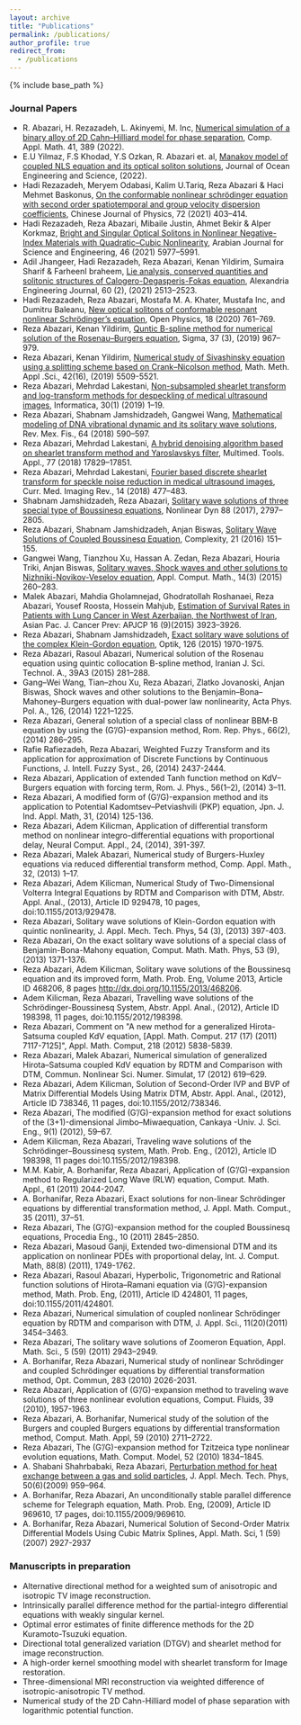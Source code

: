 ```yaml
---
layout: archive
title: "Publications"
permalink: /publications/
author_profile: true
redirect_from:
  - /publications
---
```


{% include base_path %}

### Journal Papers
* R. Abazari, H. Rezazadeh, L. Akinyemi, M. Inc, [Numerical simulation of a binary alloy of 2D Cahn–Hilliard model
for phase separation](https://doi.org/10.1007/s40314-022-02109-5), Comp. Appl. Math. 41, 389 (2022). 
* E.U Yilmaz, F.S Khodad, Y.S Ozkan, R. Abazari et. al, [Manakov model of coupled NLS equation and its optical
soliton solutions](https://doi.org/10.1016/j.joes.2022.03.005), Journal of Ocean Engineering and Science, (2022).
* Hadi Rezazadeh, Meryem Odabasi, Kalim U.Tariq, Reza Abazari & Haci Mehmet Baskonus, [On the conformable
nonlinear schrödinger equation with second order spatiotemporal and group velocity dispersion coefficients](https://doi.org/10.1016/j.cjph.2021.01.012), Chinese Journal of Physics, 72 (2021) 403–414.
* Hadi Rezazadeh, Reza Abazari, Mibaile Justin, Ahmet Bekir & Alper Korkmaz, [Bright and Singular Optical
Solitons in Nonlinear Negative-Index Materials with Quadratic–Cubic Nonlinearity](https://doi.org/10.1007/s13369-020-05194-y), Arabian Journal for Science and Engineering, 46 (2021) 5977–5991.
* Adil Jhangeer, Hadi Rezazadeh, Reza Abazari, Kenan Yildirim, Sumaira Sharif & FarheenI braheem, [Lie analysis,
conserved quantities and solitonic structures of Calogero-Degasperis-Fokas equation](https://doi.org/10.1016/j.aej.2020.12.040), Alexandria Engineering Journal, 60 (2), (2021) 2513–2523.
* Hadi Rezazadeh, Reza Abazari, Mostafa M. A. Khater, Mustafa Inc, and Dumitru Baleanu, [New optical solitons
of conformable resonant nonlinear Schrödinger’s equation](https://doi.org/10.1515/phys-2020-0137), Open Physics, 18 (2020) 761–769.
* Reza Abazari, Kenan Yildirim, [Quntic B-spline method for numerical solution of the Rosenau–Burgers equation](https://dergipark.org.tr/en/pub/sigma/issue/65390/1008913), Sigma, 37 (3), (2019) 967–979.
* Reza Abazari, Kenan Yildirim, [Numerical study of Sivashinsky equation using a splitting scheme based on
Crank–Nicolson method](https://doi.org/10.1002/mma.5454), Math. Meth. Appl .Sci., 42(16), (2019) 5509-5521.
* Reza Abazari, Mehrdad Lakestani, [Non-subsampled shearlet transform and log-transform methods for despeckling
of medical ultrasound images](https://content.iospress.com/articles/informatica/inf1210), Informatica, 30(1) (2019) 1–19.
* Reza Abazari, Shabnam Jamshidzadeh, Gangwei Wang, [Mathematical modeling of DNA vibrational dynamic and
its solitary wave solutions](https://doi.org/10.31349/revmexfis.64.590), Rev. Mex. Fis., 64 (2018) 590–597.
* Reza Abazari, Mehrdad Lakestani, [A hybrid denoising algorithm based on shearlet transform method and
Yaroslavskys filter](https://doi.org/10.1007/s11042-018-5648-7), Multimed. Tools. Appl., 77 (2018) 17829–17851.
* Reza Abazari, Mehrdad Lakestani, [Fourier based discrete shearlet transform for speckle noise reduction in medical
ultrasound images](http://dx.doi.org/10.2174/1573405613666170405150828), Curr. Med. Imaging Rev., 14 (2018) 477–483.
* Shabnam Jamshidzadeh, Reza Abazari, [Solitary wave solutions of three special type of Boussinesq equations](https://doi.org/10.1007/s11071-017-3412-6), Nonlinear Dyn 88 (2017), 2797–2805.
* Reza Abazari, Shabnam Jamshidzadeh, Anjan Biswas, [Solitary Wave Solutions of Coupled Boussinesq Equation](https://doi.org/10.1002/cplx.21791), Complexity, 21 (2016) 151–155.
* Gangwei Wang, Tianzhou Xu, Hassan A. Zedan, Reza Abazari, Houria Triki, Anjan Biswas, [Solitary waves, Shock
waves and other solutions to Nizhniki-Novikov-Veselov equation](http://www.acmij.az/view.php?lang=az&menu=journal&id=397), Appl. Comput. Math., 14(3) (2015) 260–283.
* Malek Abazari, Mahdia Gholamnejad, Ghodratollah Roshanaei, Reza Abazari, Yousef Roosta, Hossein Mahjub,
[Estimation of Survival Rates in Patients with Lung Cancer in West Azerbaijan, the Northwest of Iran](https://doi.org/10.7314/apjcp.2015.16.9.3923), Asian Pac. J. Cancer Prev: APJCP 16 (9)(2015) 3923–3926.
* Reza Abazari, Shabnam Jamshidzadeh, [Exact solitary wave solutions of the complex Klein-Gordon equation](https://doi.org/10.1016/j.ijleo.2015.05.056), Optik, 126 (2015) 1970-1975.
* Reza Abazari, Rasoul Abazari, Numerical solution of the Rosenau equation using quintic collocation B-spline
method, Iranian J. Sci. Technol. A., 39A3 (2015) 281–288.
* Gang–Wei Wang, Tian–zhou Xu, Reza Abazari, Zlatko Jovanoski, Anjan Biswas, Shock waves and other solutions
to the Benjamin–Bona–Mahoney–Burgers equation with dual-power law nonlinearity, Acta Phys. Pol. A., 126,
(2014) 1221–1225.
* Reza Abazari, General solution of a special class of nonlinear BBM-B equation by using the (G’/G)-expansion
method, Rom. Rep. Phys., 66(2), (2014) 286–295.
* Rafie Rafiezadeh, Reza Abazari, Weighted Fuzzy Transform and its application for approximation of Discrete
Functions by Continuous Functions, J. Intell. Fuzzy Syst., 26, (2014) 2437-2444.
* Reza Abazari, Application of extended Tanh function method on KdV–Burgers equation with forcing term, Rom.
J. Phys., 56(1–2), (2014) 3–11.
* Reza Abazari, A modified form of (G’/G)-expansion method and its application to Potential Kadomtsev–Petviashvili
(PKP) equation, Jpn. J. Ind. Appl. Math, 31, (2014) 125-136.
* Reza Abazari, Adem Kilicman, Application of differential transform method on nonlinear integro-differential
equations with proportional delay, Neural Comput. Appl., 24, (2014), 391-397.
* Reza Abazari, Malek Abazari, Numerical study of Burgers-Huxley equations via reduced differential transform
method, Comp. Appl. Math., 32, (2013) 1–17.
* Reza Abazari, Adem Kilicman, Numerical Study of Two-Dimensional Volterra Integral Equations by RDTM and
Comparison with DTM, Abstr. Appl. Anal., (2013), Article ID 929478, 10 pages, doi:10.1155/2013/929478.
* Reza Abazari, Solitary wave solutions of Klein-Gordon equation with quintic nonlinearity, J. Appl. Mech. Tech.
Phys, 54 (3), (2013) 397-403.
* Reza Abazari, On the exact solitary wave solutions of a special class of Benjamin-Bona-Mahony equation, Comput.
Math. Math. Phys, 53 (9), (2013) 1371-1376.
* Reza Abazari, Adem Kilicman, Solitary wave solutions of the Boussinesq equation and its improved form, Math.
Prob. Eng, Volume 2013, Article ID 468206, 8 pages http://dx.doi.org/10.1155/2013/468206.
* Adem Kilicman, Reza Abazari, Travelling wave solutions of the Schrödinger-Boussinesq System, Abstr. Appl.
Anal., (2012), Article ID 198398, 11 pages, doi:10.1155/2012/198398.
* Reza Abazari, Comment on "A new method for a generalized Hirota-Satsuma coupled KdV equation, [Appl.
Math. Comput. 217 (17) (2011) 7117-7125]", Appl. Math. Comput, 218 (2012) 5838-5839.
* Reza Abazari, Malek Abazari, Numerical simulation of generalized Hirota–Satsuma coupled KdV equation by
RDTM and Comparison with DTM, Commun. Nonlinear Sci. Numer. Simulat, 17 (2012) 619–629.
* Reza Abazari, Adem Kilicman, Solution of Second-Order IVP and BVP of Matrix Differential Models Using
Matrix DTM, Abstr. Appl. Anal., (2012), Article ID 738346, 11 pages, doi:10.1155/2012/738346.
* Reza Abazari, The modified (G’/G)-expansion method for exact solutions of the (3+1)-dimensional Jimbo–Miwaequation, Cankaya -Univ. J. Sci. Eng., 9(1) (2012), 59–67.
* Adem Kilicman, Reza Abazari, Traveling wave solutions of the Schrödinger–Boussinesq system, Math. Prob.
Eng., (2012), Article ID 198398, 11 pages doi:10.1155/2012/198398.
* M.M. Kabir, A. Borhanifar, Reza Abazari, Application of (G’/G)-expansion method to Regularized Long Wave
(RLW) equation, Comput. Math. Appl., 61 (2011) 2044-2047.
* A. Borhanifar, Reza Abazari, Exact solutions for non-linear Schrödinger equations by differential transformation
method, J. Appl. Math. Comput., 35 (2011), 37–51.
* Reza Abazari, The (G’/G)-expansion method for the coupled Boussinesq equations, Procedia Eng., 10 (2011)
2845–2850.
* Reza Abazari, Masoud Ganji, Extended two-dimensional DTM and its application on nonlinear PDEs with proportional delay, Int. J. Comput. Math, 88(8) (2011), 1749-1762.
* Reza Abazari, Rasoul Abazari, Hyperbolic, Trigonometric and Rational function solutions of Hirota–Ramani equation via (G’/G)-expansion method, Math. Prob. Eng, (2011), Article ID 424801, 11 pages, doi:10.1155/2011/424801.
* Reza Abazari, Numerical simulation of coupled nonlinear Schrödinger equation by RDTM and comparison with
DTM, J. Appl. Sci., 11(20)(2011) 3454–3463.
* Reza Abazari, The solitary wave solutions of Zoomeron Equation, Appl. Math. Sci., 5 (59) (2011) 2943–2949.
* A. Borhanifar, Reza Abazari, Numerical study of nonlinear Schrödinger and coupled Schrödinger equations by
differential transformation method, Opt. Commun, 283 (2010) 2026-2031.
* Reza Abazari, Application of (G’/G)-expansion method to traveling wave solutions of three nonlinear evolution
equations, Comput. Fluids, 39 (2010), 1957-1963.
* Reza Abazari, A. Borhanifar, Numerical study of the solution of the Burgers and coupled Burgers equations by
differential transformation method, Comput. Math. Appl, 59 (2010) 2711–2722.
* Reza Abazari, The (G’/G)-expansion method for Tzitzeica type nonlinear evolution equations, Math. Comput.
Model, 52 (2010) 1834–1845.
* A. Shabani Shahrbabaki, Reza Abazari, [Perturbation method for heat exchange between a gas and solid particles](https://doi.org/10.1007/s10808-009-0129-4),
J. Appl. Mech. Tech. Phys, 50(6)(2009) 959–964.
* A. Borhanifar, Reza Abazari, An unconditionally stable parallel difference scheme for Telegraph equation, Math.
Prob. Eng, (2009), Article ID 969610, 17 pages, doi:10.1155/2009/969610.
* A. Borhanifar, Reza Abazari, Numerical Solution of Second-Order Matrix Differential Models Using Cubic Matrix
Splines, Appl. Math. Sci, 1 (59) (2007) 2927-2937
  
### Manuscripts in preparation
* Alternative directional method for a weighted sum of anisotropic and isotropic TV image reconstruction.
* Intrinsically parallel difference method for the partial-integro differential equations with weakly singular kernel.
* Optimal error estimates of finite difference methods for the 2D Kuramoto-Tsuzuki equation.
* Directional total generalized variation (DTGV) and shearlet method for image reconstruction.
* A high-order kernel smoothing model with shearlet transform for Image restoration.
* Three-dimensional MRI reconstruction via weighted difference of isotropic-anisotropic TV method.
* Numerical study of the 2D Cahn-Hilliard model of phase separation with logarithmic
potential function.


